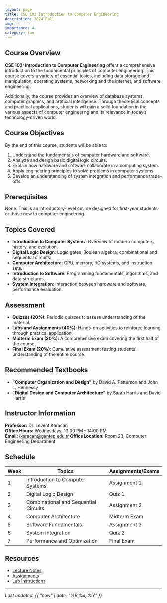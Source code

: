 ```yaml
---
layout: page
title: CSE 103 Introduction to Computer Engineering
description: 2024 Fall
img:
importance: 4
category: fun
---
```


## Course Overview

**CSE 103: Introduction to Computer Engineering** offers a comprehensive introduction to the fundamental principles of computer engineering. This course covers a variety of essential topics, including data storage and manipulation, operating systems, networking and the internet, and software engineering.

Additionally, the course provides an overview of database systems, computer graphics, and artificial intelligence. Through theoretical concepts and practical applications, students will gain a solid foundation in the various aspects of computer engineering and its relevance in today’s technology-driven world.

## Course Objectives

By the end of this course, students will be able to:

1. Understand the fundamentals of computer hardware and software.
2. Analyze and design basic digital logic circuits.
3. Explain how hardware and software collaborate in a computing system.
4. Apply engineering principles to solve problems in computer systems.
5. Develop an understanding of system integration and performance trade-offs.

## Prerequisites

None. This is an introductory-level course designed for first-year students or those new to computer engineering.

## Topics Covered

- **Introduction to Computer Systems**: Overview of modern computers, history, and evolution.
- **Digital Logic Design**: Logic gates, Boolean algebra, combinational and sequential circuits.
- **Computer Architecture**: CPU, memory, I/O systems, and instruction sets.
- **Introduction to Software**: Programming fundamentals, algorithms, and data structures.
- **System Integration**: Interaction between hardware and software, performance evaluation.

## Assessment

- **Quizzes (20%)**: Periodic quizzes to assess understanding of the material.
- **Labs and Assignments (40%)**: Hands-on activities to reinforce learning through practical application.
- **Midterm Exam (20%)**: A comprehensive exam covering the first half of the course.
- **Final Exam (20%)**: Cumulative assessment testing students' understanding of the entire course.

## Recommended Textbooks

- **"Computer Organization and Design"** by David A. Patterson and John L. Hennessy
- **"Digital Design and Computer Architecture"** by Sarah Harris and David Harris

## Instructor Information

**Professor:** Dr. Levent Karacan  
**Office Hours:** Wednesdays, 13:00 PM – 14:00 PM  
**Email:** lkaracan@gantep.edu.tr
**Office Location:** Room 23, Computer Engineering Department

## Schedule

| Week  | Topics                                 | Assignments/Exams          |
|-------|----------------------------------------|----------------------------|
| 1     | Introduction to Computer Systems       | Assignment 1               |
| 2     | Digital Logic Design                   | Quiz 1                     |
| 3     | Combinational and Sequential Circuits  | Assignment 2               |
| 4     | Computer Architecture                 | Midterm Exam               |
| 5     | Software Fundamentals                  | Assignment 3               |
| 6     | System Integration                     | Quiz 2                     |
| 7     | Performance and Optimization           | Final Exam                 |

## Resources

- [Lecture Notes](#)
- [Assignments](#)
- [Lab Instructions](#)

---

_Last updated: {{ "now" | date: "%B %d, %Y" }}_